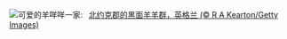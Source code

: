 ![](https://www.bing.com/th?id=OHR.SheepCousins_ZH-CN4262132476_UHD.jpg&w=1000)可爱的羊咩咩一家:&nbsp;&ensp;[北约克郡的黑面羊羊群，英格兰 (© R A Kearton/Getty Images)](https://www.bing.com/th?id=OHR.SheepCousins_ZH-CN4262132476_UHD.jpg)
<br><br/>
